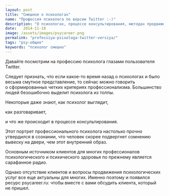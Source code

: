 ```yaml
---
layout: post
title: "Смешное о психологах"
name: "Профессия психолога по версии Twitter :-)"
description: "О психологах, процессе консультирования, методах продвижения глазами пользователей сети Twitter"
date:   2014-11-18			 
image: /assets/images/psycareer.png
permalink: "professiya-psixologa-twitter-versiya/"
tags: "psy-общее"
keywords: "психолог смешно"
---
```


<p>Давайте посмотрим на&nbsp;профессию психолога глазами пользователя Twitter.</p>
<p>Следует признать, что если какое-то время назад о&nbsp;психологах и&nbsp;было весьма смутное представление, то&nbsp;сейчас можно говорить о&nbsp;сформированных четких критериях профессионализма. Большинство людей безошибочно выделит психолога из&nbsp;толпы.</p>

<p><amp-img src="/assets/images/twitter1.jpg" layout="responsive" alt="профессия психолога" width="700" height="309" title="профессия психолога"></amp-img></p>
<p>Некоторые даже знают, как психолог выглядит,</p>

<p><amp-img src="/assets/images/twitter2.jpg" layout="responsive" alt="как узнать психолога" width="700" height="760" title="как узнать психолога"></amp-img></p>
<p>как разговаривает,</p>

<p><amp-img src="/assets/images/twitter3.jpg" layout="responsive"  alt="признаки психолога" width="700" height="276" title="признаки психолога"></amp-img></p>
<p>и&nbsp;что&nbsp;же происходит в&nbsp;процессе консультирования.</p>

<p><amp-img src="/assets/images/twitter4.jpg" layout="responsive" alt="консультация психолога" width="700" height="650" title="консультация психолога"></amp-img></p>
<p>Этот портрет профессионального психолога настолько прочно утвердился в&nbsp;сознании, что человек скорее подвергнет сомнению вывеску на&nbsp;двери, чем этот внутренний образ.</p>

<p><amp-img src="/assets/images/twitter5.jpg" layout="responsive" alt="профессия психолога" width="700" height="384" title="профессия психолога"></amp-img></p>
<p>Основным источником клиентов для многих профессионалов психологического и&nbsp;психического здоровья по&nbsp;прежнему является сарафанное радио.</p>

<p><amp-img src="/assets/images/twitter6.jpg" layout="responsive" alt="сарафанное радио психотерапевта" width="700" height="447" title="сарафанное радио психотерапевта"></amp-img></p>
<p>Однако отсутствие клиентов и&nbsp;вопросы продвижения психологических услуг все еще актуальны для многих. Именно поэтому и&nbsp;появился ресурс psycareer.ru: чтобы вместе с&nbsp;вами обсудить клиента, который не&nbsp;пришел.</p>

<p><amp-img src="/assets/images/twitter7.jpg" alt="как психологу найти клиентов" width="700" height="786" layout="responsive" title="как психологу найти клиентов"></amp-img></p>
